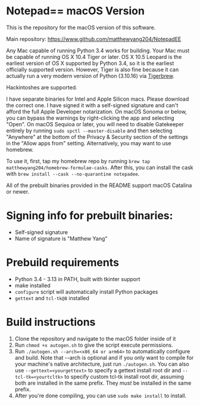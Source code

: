 # Notepad== macOS Version
This is the repository for the macOS version of this software.

Main repository: https://www.github.com/matthewyang204/NotepadEE

Any Mac capable of running Python 3.4 works for building. Your Mac must be capable of running OS X 10.4 Tiger or later. OS X 10.5 Leopard is the earliest version of OS X supported by Python 3.4, so it is the earliest officially supported version. However, Tiger is also fine because it can actually run a very modern version of Python (3.10.16) via [Tigerbrew](https://github.com/mistydemeo/Tigerbrew).

Hackintoshes are supported.

I have separate binaries for Intel and Apple Silicon macs. Please download the correct one. I have signed it with a self-signed signature and can't afford the full Apple Developer notarization. On macOS Sonoma or below, you can bypass the warnings by right-clicking the app and selecting "Open". On macOS Sequioa or later, you will need to disable Gatekeeper entirely by running `sudo spctl --master-disable` and then selecting "Anywhere" at the bottom of the Privacy & Security section of the settings in the "Allow apps from" setting. Alternatively, you may want to use homebrew. 

To use it, first, tap my homebrew repo by running `brew tap matthewyang204/homebrew-formulae-casks`. After this, you can install the cask with `brew install --cask --no-quarantine notepadee`.

All of the prebuilt binaries provided in the README support macOS Catalina or newer.

# Signing info for prebuilt binaries:
- Self-signed signature
- Name of signature is "Matthew Yang"

# Prebuild requirements
- Python 3.4 - 3.13 in PATH, built with tkinter support
- make installed
- `configure` script will automatically install Python packages
- `gettext` and `tcl-tk@8` installed

# Build instructions
1. Clone the repository and navigate to the macOS folder inside of it
2. Run `chmod +x autogen.sh` to give the script execute permissions.
3. Run `./autogen.sh --arch=<x86_64 or arm64>` to automatically configure and build. Note that --arch is optional and if you only want to compile for your machine's native architecture, just run `./autogen.sh`. You can also use `--gettext=<yourgettext>` to specify a gettext install root dir and `--tcl-tk=<yourtcltk>` to specify custom tcl-tk install root dir, assuming both are installed in the same prefix. They *must* be installed in the same prefix.
4. After you're done compiling, you can use `sudo make install` to install.
